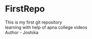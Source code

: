 # FirstRepo
This is my first git repository 
<br> learning with help of apna college videos
<br> Author - Joshika
